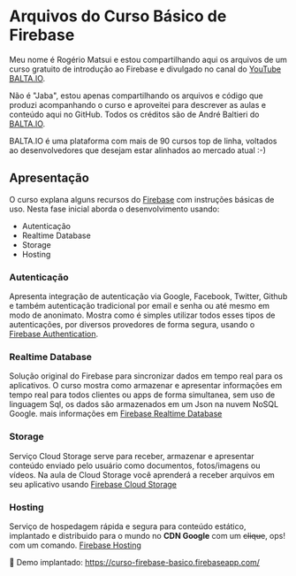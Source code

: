 # Arquivos do Curso Básico de Firebase
Meu nome é Rogério Matsui e estou compartilhando aqui os arquivos de um curso gratuito de introdução ao Firebase e divulgado no canal do [YouTube BALTA.IO](https://www.youtube.com/playlist?list=PLHlHvK2lnJnccBL9grcoRxv8CsLa9Q_4q).

Não é "Jaba", estou apenas compartilhando os arquivos e código que produzi acompanhando o curso e aproveitei para descrever as aulas e conteúdo aqui no GitHub.
Todos os créditos são de André Baltieri do [BALTA.IO](http://balta.io/).

BALTA.IO é uma plataforma com mais de 90 cursos top de linha, voltados ao desenvolvedores que desejam estar alinhados ao mercado atual :-)


## Apresentação
O curso explana alguns recursos do [Firebase](http://firebase.google.com/) com instruções básicas de uso. Nesta fase inicial aborda o desenvolvimento usando:
- Autenticação 
- Realtime Database
- Storage
- Hosting

### Autenticação
Apresenta integração de autenticação via Google, Facebook, Twitter, Github e também autenticação tradicional por email e senha ou até mesmo em modo de anonimato. Mostra como é simples utilizar todos esses tipos de autenticações, por diversos provedores de forma segura, usando o [Firebase Authentication](https://firebase.google.com/docs/auth/?hl=pt-br).

### Realtime Database
Solução original do Firebase para sincronizar dados em tempo real para os aplicativos. O curso mostra como armazenar e apresentar informações em tempo real para todos clientes ou apps de forma simultanea, sem uso de linguagem Sql, os dados são armazenados em um Json na nuvem NoSQL Google.
mais informações em [Firebase Realtime Database](https://firebase.google.com/docs/database/?hl=pt-br)

### Storage
Serviço Cloud Storage serve para receber, armazenar e apresentar conteúdo enviado pelo usuário como documentos, fotos/imagens ou vídeos.
Na aula de Cloud Storage você aprenderá a receber arquivos em seu aplicativo usando [Firebase Cloud Storage](https://firebase.google.com/docs/storage/?hl=pt-br) 

### Hosting
Serviço de hospedagem rápida e segura para conteúdo estático, implantado e distribuido para o mundo no __CDN Google__ com um ~~clique~~, ops! com um comando.
[Firebase Hosting](https://firebase.google.com/docs/hosting/?hl=pt-br)

:japanese_ogre: Demo implantado:
https://curso-firebase-basico.firebaseapp.com/ 



